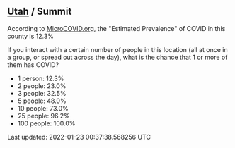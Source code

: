 
## [Utah](/united-states/utah) / Summit

According to [MicroCOVID.org](http://microcovid.org),
the "Estimated Prevalence" of COVID in this county is 12.3%

If you interact with a certain number of people in this location
(all at once in a group, or spread out across the day), what is the chance that
1 or more of them has COVID?

- 1 person: 12.3%
- 2 people: 23.0%
- 3 people: 32.5%
- 5 people: 48.0%
- 10 people: 73.0%
- 25 people: 96.2%
- 100 people: 100.0%

Last updated: 2022-01-23 00:37:38.568256 UTC
